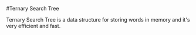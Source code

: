 #Ternary Search Tree

Ternary Search Tree is a data structure for storing words in memory and it's very efficient and fast.